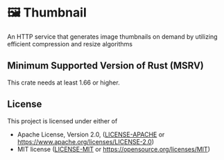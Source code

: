 # 🖼️ Thumbnail 
An HTTP service that generates image thumbnails on demand by utilizing
efficient compression and resize algorithms

## Minimum Supported Version of Rust (MSRV)

This crate needs at least 1.66 or higher.

## License

This project is licensed under either of

* Apache License, Version 2.0, ([LICENSE-APACHE](LICENSE-APACHE) or https://www.apache.org/licenses/LICENSE-2.0)
* MIT license ([LICENSE-MIT](LICENSE-MIT) or https://opensource.org/licenses/MIT)